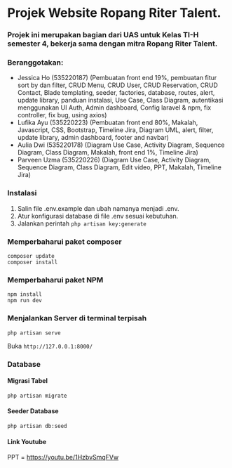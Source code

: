 # Projek Website Ropang Riter Talent.
### Projek ini merupakan bagian dari UAS untuk Kelas TI-H semester 4, bekerja sama dengan mitra Ropang Riter Talent.

### Beranggotakan:
- Jessica Ho (535220187)
  (Pembuatan front end 19%, pembuatan fitur sort by dan filter, CRUD Menu, CRUD User, CRUD Reservation, CRUD Contact, Blade templating, seeder, factories, database, routes, alert, update library, panduan instalasi, Use Case, Class Diagram, autentikasi menggunakan UI Auth, Admin dashboard, Config laravel & npm, fix controller, fix bug, using axios)
- Lufika Ayu (535220223)
  (Pembuatan front end 80%, Makalah, Javascript, CSS, Bootstrap, Timeline Jira, Diagram UML, alert, filter, update library, admin dashboard, footer and navbar)
- Aulia Dwi (535220178)
  (Diagram Use Case, Activity Diagram, Sequence Diagram, Class Diagram, Makalah, front end 1%, Timeline Jira)
- Parveen Uzma (535220226)
  (Diagram Use Case, Activity Diagram, Sequence Diagram, Class Diagram, Edit video, PPT, Makalah, Timeline Jira)

### Instalasi
1. Salin file .env.example dan ubah namanya menjadi .env.
2. Atur konfigurasi database di file .env sesuai kebutuhan.
3. Jalankan perintah `php artisan key:generate`

### Memperbaharui paket composer
```
composer update
composer install
```

### Memperbaharui paket NPM
```
npm install
npm run dev
```

### Menjalankan Server di terminal terpisah
`php artisan serve`

Buka `http://127.0.0.1:8000/`

### Database
#### Migrasi Tabel
`php artisan migrate`

#### Seeder Database
`php artisan db:seed`

#### Link Youtube
 PPT = https://youtu.be/1HzbvSmqFVw 
